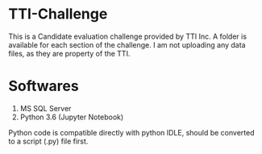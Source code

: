 # TTI-Challenge

This is a Candidate evaluation challenge provided by TTI Inc. A folder is available for each section of the challenge. I am not uploading any data files, as they are property of the TTI. 

# Softwares
  1. MS SQL Server
  2. Python 3.6 (Jupyter Notebook)
  
 Python code is compatible directly with python IDLE, should be converted to a script (.py) file first.
